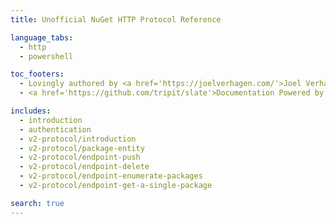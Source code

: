 ```yaml
---
title: Unofficial NuGet HTTP Protocol Reference

language_tabs:
  - http
  - powershell

toc_footers:
  - Lovingly authored by <a href='https://joelverhagen.com/'>Joel Verhagen</a>
  - <a href='https://github.com/tripit/slate'>Documentation Powered by Slate</a>

includes:
  - introduction
  - authentication
  - v2-protocol/introduction
  - v2-protocol/package-entity
  - v2-protocol/endpoint-push
  - v2-protocol/endpoint-delete
  - v2-protocol/endpoint-enumerate-packages
  - v2-protocol/endpoint-get-a-single-package

search: true
---
```

